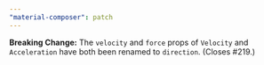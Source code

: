 ```yaml
---
"material-composer": patch
---
```


**Breaking Change:** The `velocity` and `force` props of `Velocity` and `Acceleration` have both been renamed to `direction`. (Closes #219.)
